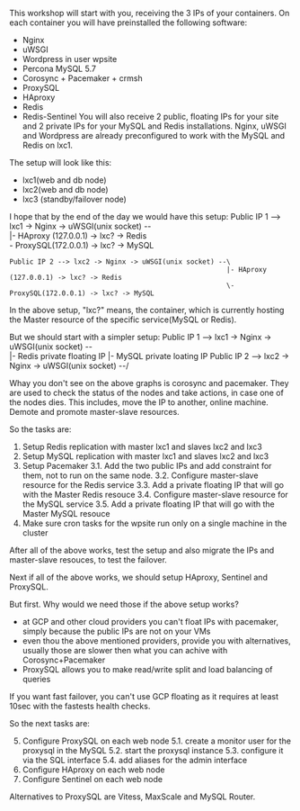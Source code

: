 This workshop will start with you, receiving the 3 IPs of your containers.
On each container you will have preinstalled the following software:
- Nginx
- uWSGI
- Wordpress in user wpsite
- Percona MySQL 5.7
- Corosync + Pacemaker + crmsh
- ProxySQL 
- HAproxy
- Redis
- Redis-Sentinel
You will also receive 2 public, floating IPs for your site and 2 private IPs for your MySQL and Redis installations.
Nginx, uWSGI and Wordpress are already preconfigured to work with the MySQL and Redis on lxc1.

The setup will look like this:
- lxc1(web and db node)
- lxc2(web and db node)
- lxc3 (standby/failover node)

I hope that by the end of the day we would have this setup:
    Public IP 1 --> lxc1 -> Nginx -> uWSGI(unix socket) --\
                                                          |- HAproxy (127.0.0.1) -> lxc? -> Redis			
                                                          \- ProxySQL(172.0.0.1) -> lxc? -> MySQL
    
    Public IP 2 --> lxc2 -> Nginx -> uWSGI(unix socket) --\
                                                          |- HAproxy (127.0.0.1) -> lxc? -> Redis			
                                                          \- ProxySQL(172.0.0.1) -> lxc? -> MySQL

 In the above setup, "lxc?" means, the container, which is currently hosting the Master resource of the specific service(MySQL or Redis).


But we should start with a simpler setup:
    Public IP 1 --> lxc1 -> Nginx -> uWSGI(unix socket) --\
                                                          |- Redis	private floating IP
                                                          |- MySQL private loating IP
    Public IP 2 --> lxc2 -> Nginx -> uWSGI(unix socket) --/

Whay you don't see on the above graphs is corosync and pacemaker. They are used to check the status of the nodes and take actions, in case one of the nodes dies.
This includes, move the IP to another, online machine. Demote and promote master-slave resources.

So the tasks are:
1. Setup Redis replication with master lxc1 and slaves lxc2 and lxc3
2. Setup MySQL replication with master lxc1 and slaves lxc2 and lxc3
3. Setup Pacemaker
3.1. Add the two public IPs and add constraint for them, not to run on the same node.
3.2. Configure master-slave resource for the Redis service
3.3. Add a private floating IP that will go with the Master Redis resouce
3.4. Configure master-slave resource for the MySQL service
3.5. Add a private floating IP that will go with the Master MySQL resouce
4. Make sure cron tasks for the wpsite run only on a single machine in the cluster

After all of the above works, test the setup and also migrate the IPs and master-slave resouces, to test the failover.

Next if all of the above works, we should setup HAproxy, Sentinel and ProxySQL.

But first. Why would we need those if the above setup works?
- at GCP and other cloud providers you can't float IPs with pacemaker, simply because the public IPs are not on your VMs
- even thou the above mentioned providers, provide you with alternatives, usually those are slower then what you can achive with Corosync+Pacemaker
- ProxySQL allows you to make read/write split and load balancing of queries

If you want fast failover, you can't use GCP floating as it requires at least 10sec with the fastests health checks.

So the next tasks are:

5. Configure ProxySQL on each web node
5.1. create a monitor user for the proxysql in the MySQL
5.2. start the proxysql instance
5.3. configure it via the SQL interface
5.4. add aliases for the admin interface
6. Configure HAproxy on each web node
7. Configure Sentinel on each web node


Alternatives to ProxySQL are Vitess, MaxScale and MySQL Router.
